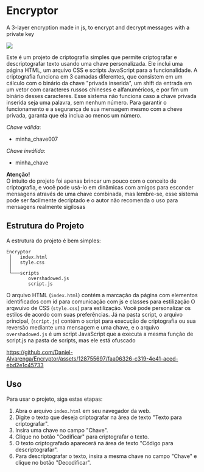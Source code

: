 # Encryptor
A 3-layer encryption made in js, to encrypt and decrypt messages with a private key


<img src="https://github.com/Daniel-Alvarenga/Encryptor/assets/128755697/0bb4f0f6-a7c6-435e-aa1b-a8fb682c6583"/>

          
Este é um projeto de criptografia simples que permite criptografar e descriptografar texto usando uma chave personalizada. Ele inclui uma página HTML, um arquivo CSS e scripts JavaScript para a funcionalidade.
A criptografia funciona em 3 camadas diferentes, que consistem em um cálculo com o binário da chave "privada inserida", um shift da entrada em um vetor com caracteres russos chineses e alfanuméricos, e por fim um binário desses caracteres.
Esse sistema não funciona caso a chave privada inserida seja uma palavra, sem nenhum número. Para garantir o funcionamento e a segurança de sua mensagem mesmo com a cheve privada, garanta que ela inclua ao menos um número.

 *Chave válida*:

   - minha_chave007

 *Chave inválida*:

   - minha_chave


**Atenção!**  
O intuito do projeto foi apenas brincar um pouco com o conceito de criptografia, e você pode usá-lo em dinâmicas com amigos para esconder mensagens através de uma chave combinada, mas lembre-se, esse sistema pode ser facilmente decriptado e o autor não recomenda o uso para mensagens realmente sigilosas
   
## Estrutura do Projeto

A estrutura do projeto é bem simples:

```
Encryptor  
 │   index.html  
 │   style.css    
 │
 └───scripts  
        overshadowed.js  
        script.js  
```

O arquivo HTML (`index.html`) contém a marcação da página com elementos identificados com id para comunicação com js e classes para estilização
O arqwuivo de CSS (`style.css`) para estilização. Você pode personalizar os estilos de acordo com suas preferências. 
Já na pasta script, o arquivo principal, (`script.js`) contém o script para execução de criptografia ou sua reversão mediante uma mensagem e uma chave, e o arquivo `overshadowed.js` é um script JavaScript que a executa a mesma função de script.js na pasta de scripts, mas ele está ofuscado


https://github.com/Daniel-Alvarenga/Encryptor/assets/128755697/faa06326-c319-4e41-aced-ebd2e1c45733


## Uso

Para usar o projeto, siga estas etapas:

1. Abra o arquivo `index.html` em seu navegador da web.
2. Digite o texto que deseja criptografar na área de texto "Texto para criptografar".
3. Insira uma chave no campo "Chave".
4. Clique no botão "Codificar" para criptografar o texto.
5. O texto criptografado aparecerá na área de texto "Código para descriptografar".
6. Para descriptografar o texto, insira a mesma chave no campo "Chave" e clique no botão "Decodificar".
